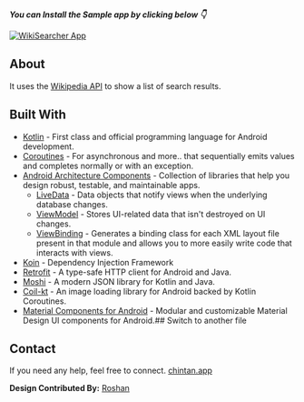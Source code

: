 

***You can Install the Sample app by clicking below 👇***

[![WikiSearcher App](https://img.shields.io/badge/WikiSearcher-APK-red)](https://github.com/chintanrparmar/WikiSearcher/raw/master/sample-app.apk)

## About

It uses the [Wikipedia API](https://www.mediawiki.org/wiki/API:Page_info_in_search_results) to show a list of search results.

## Built With

-   [Kotlin](https://kotlinlang.org/)  - First class and official programming language for Android development.
-   [Coroutines](https://kotlinlang.org/docs/reference/coroutines-overview.html)  - For asynchronous and more..
that sequentially emits values and completes normally or with an exception.
-   [Android Architecture Components](https://developer.android.com/topic/libraries/architecture)  - Collection of libraries that help you design robust, testable, and maintainable apps.
    -   [LiveData](https://developer.android.com/topic/libraries/architecture/livedata)  - Data objects that notify views when the underlying database changes.
    -   [ViewModel](https://developer.android.com/topic/libraries/architecture/viewmodel)  - Stores UI-related data that isn't destroyed on UI changes.
    -   [ViewBinding](https://developer.android.com/topic/libraries/view-binding)  - Generates a binding class for each XML layout file present in that module and allows you to more easily write code that interacts with views.
- [Koin](https://insert-koin.io/) - Dependency Injection Framework
-   [Retrofit](https://square.github.io/retrofit/)  - A type-safe HTTP client for Android and Java.
-   [Moshi](https://github.com/square/moshi)  - A modern JSON library for Kotlin and Java.
-   [Coil-kt](https://coil-kt.github.io/coil/)  - An image loading library for Android backed by Kotlin Coroutines.
-   [Material Components for Android](https://github.com/material-components/material-components-android)  - Modular and customizable Material Design UI components for Android.## Switch to another file


## Contact
If you need any help, feel free to connect.
[chintan.app](https://chintan.app)



**Design Contributed By:** [Roshan](https://github.com/roshanrahman)



